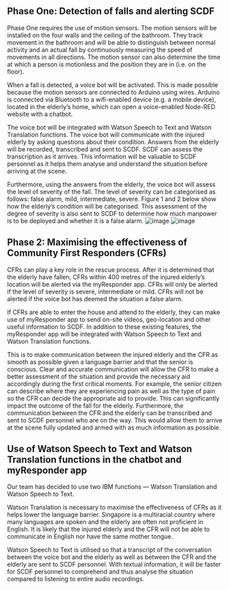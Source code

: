 ## **Phase One: Detection of falls and alerting SCDF**

Phase One requires the use of motion sensors. The motion sensors will be installed on the four walls and the ceiling of the bathroom. They track movement in the bathroom and will be able to distinguish between normal activity and an actual fall by continuously measuring the speed of movements in all directions. The motion sensor can also determine the time at which a person is motionless and the position they are in (i.e. on the floor). 

When a fall is detected, a voice bot will be activated. This is made possible because the motion sensors are connected to Arduino using wires. Arduino is connected via Bluetooth to a wifi-enabled device (e.g. a mobile device), located in the elderly’s home, which can open a voice-enabled Node-RED website with a chatbot. 

The voice bot will be integrated with Watson Speech to Text and Watson Translation functions. The voice bot will communicate with the injured elderly by asking questions about their condition. Answers from the elderly will be recorded, transcribed and sent to SCDF. SCDF can assess the transcription as it arrives. This information will be valuable to SCDF personnel as it helps them analyse and understand the situation before arriving at the scene. 

Furthermore, using the answers from the elderly, the voice bot will assess the level of severity of the fall. The level of severity can be categorised as follows: false alarm, mild, intermediate, severe. Figure 1 and 2 below show how the elderly’s condition will be categorised. This assessment of the degree of severity is also sent to SCDF to determine how much manpower is to be deployed and whether it is a false alarm. 
![image](https://user-images.githubusercontent.com/65325165/84587103-ee7be300-ae4e-11ea-9cd5-c9daaa0842d1.png)
![image](https://user-images.githubusercontent.com/65325165/84587135-41559a80-ae4f-11ea-93d9-6129de3ae3b9.png)

## **Phase 2: Maximising the effectiveness of Community First Responders (CFRs)** 

CFRs can play a key role in the rescue process. After it is determined that the elderly have fallen, CFRs within 400 metres of the injured elderly’s location will be alerted via the myResponder app. CFRs will only be alerted if the level of severity is severe, intermediate or mild. CFRs will not be alerted if the voice bot has deemed the situation a false alarm. 

If CFRs are able to enter the house and attend to the elderly, they can make use of myResponder app to send on-site videos, geo-location and other useful information to SCDF. In addition to these existing features, the myResponder app will be integrated with Watson Speech to Text and Watson Translation functions. 

This is to make communication between the injured elderly and the CFR as smooth as possible given a language barrier and that the senior is conscious. Clear and accurate communication will allow the CFR to make a better assessment of the situation and provide the necessary aid accordingly during the first critical moments. For example, the senior citizen can describe where they are experiencing pain as well as the type of pain so the CFR can decide the appropriate aid to provide. This can significantly impact the outcome of the fall for the elderly. Furthermore, the communication between the CFR and the elderly can be transcribed and sent to SCDF personnel who are on the way. This would allow them to arrive at the scene fully updated and armed with as much information as possible. 

## **Use of Watson Speech to Text and Watson Translation functions in the chatbot and myResponder app**

Our team has decided to use two IBM functions ― Watson Translation and Watson Speech to Text. 

Watson Translation is necessary to maximise the effectiveness of CFRs as it helps lower the language barrier. Singapore is a multiracial country where many languages are spoken and the elderly are often not proficient in English. It is likely that the injured elderly and the CFR will not be able to communicate in English nor have the same mother tongue. 

Watson Speech to Text is utilised so that a transcript of the conversation between the voice bot and the elderly as well as between the CFR and the elderly are sent to SCDF personnel. With textual information, it will be faster for SCDF personnel to comprehend and thus analyse the situation compared to listening to entire audio recordings. 

